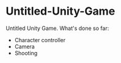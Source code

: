 # Untitled-Unity-Game
Untitled Unity Game.
What's done so far:
* Character controller
* Camera
* Shooting

